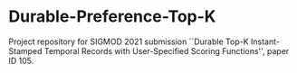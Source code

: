 # Durable-Preference-Top-K

Project repository for SIGMOD 2021 submission ``Durable Top-K Instant-Stamped Temporal Records with User-Specified Scoring Functions'', paper ID 105.

